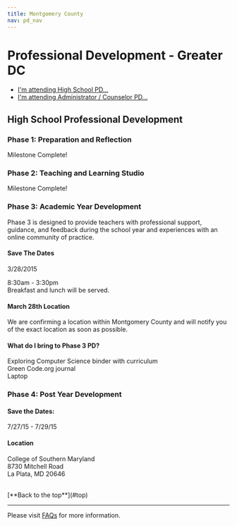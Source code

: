 ```yaml
---
title: Montgomery County
nav: pd_nav
---
```

<a id="top"></a>

# Professional Development - Greater DC

- [I'm attending High School PD...](#hs)
- [I'm attending Administrator / Counselor PD...](#admin)

<a id="hs"></a>

## High School Professional Development

### Phase 1: Preparation and Reflection

Milestone Complete!

### Phase 2: Teaching and Learning Studio

Milestone Complete!

### Phase 3: Academic Year Development

Phase 3 is designed to provide teachers with professional support, guidance, and feedback during the school year and experiences with an online community of practice.

#### Save The Dates ####
3/28/2015

8:30am - 3:30pm
<br />
Breakfast and lunch will be served. 

#### March 28th Location ####
We are confirming a location within Montgomery County and will notify you of the exact location as soon as possible. 

#### What do I bring to Phase 3 PD? ####
Exploring Computer Science binder with curriculum
<br />
Green Code.org journal
<br />
Laptop

### Phase 4: Post Year Development

#### Save the Dates:

7/27/15 - 7/29/15

#### Location
College of Southern Maryland
<br />
8730 Mitchell Road
<br />
La Plata, MD 20646

<br/>
[**Back to the top**](#top)

----------
Please visit [FAQs](/educate/pd/faq) for more information.

<br />
<br />
